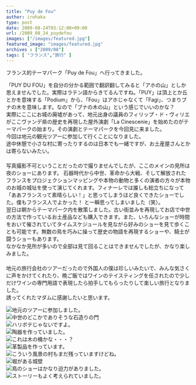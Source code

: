 ```yaml
---
title: "Puy de Fou"
author: irohaka
type: post
date: 2009-08-24T03:12:00+09:00
url: /2009_08_24_puydefou
images: ["/images/featured.jpg"]
featured_image: "images/featured.jpg"
archives : ["2009/08"]
tags: [ "フランス","旅行" ]
---
```


フランス的テーマパーク「Puy de Fou」へ行ってきました。    
 <!--more-->
「PUY DU FOU」を自分の分かる範囲で翻訳翻してみると「アホの山」としか思えませんでした。実際はラテン語からきてるんですね。「PUY」は頂上とか丘とかを意味する「Podium」から、「Fou」はアホじゃなくて「Fagi」、つまりブナの木を意味します。なので「ブナの木の山」という感じでいいのかな？  
実際にここにお城の廃墟があって、地元出身の議員のフィリップ・ド・ヴィリエがここヴァンデ県の歴史を再現した屋外演劇「La Cinescenie」を始めたのがテーマパークの始まり。その演劇とテーマパークを今回見に来ました。  
今回は地元の観光ツアーに参加して行くことになりました。  
途中休憩で小さな村に寄ったりするのは日本でも一緒ですが、お土産屋さんとかは寄らないみたい。  
　  
写真撮影不可ということだったので撮りませんでしたが、ここのメインの見所は夜のショーにあります。
石器時代から中世、革命から大戦、そして解放されたフランスをプロジェクションマッピングや本物の動物と多くの演者の方々が本物のお城の城址を使って演じてくれます。フィナーレでは誰しも総立ちになって「ああフランスって素晴らしい！」と思ってしまうほど良くできたショーでした。僕もフランス人でよかった！ と一瞬思ってしまいました（笑）。
　  
翌日は朝からテーマパーク内を散策しました。古い街並みを再現してお店で中世の方法で作っているお土産品なども購入できます。また、いろんなショーが時間をおいて催されていてタイムスケジュールを見ながら好みのショーを見て歩くことも可能です。無数の鳥を巧みに操って歴史の物語を再現するショーや、騎士が闘うショーもあります。  
なかなか見所が多いので全部は見て回ることはできませんでしたが、かなり楽しみました。  
　  
地元の旅行会社のツアーだったので外国人の僕は珍しいみたいで、みんな気さくに声をかけてくれたり、晩ご飯ではワインのテイスティングを任されたので少しだけワインの専門用語で表現したら拍手してもらったりして楽しい旅行となりました。  
誘ってくれたマダムに感謝したいと思います。  　  

![地元のツアーに参加しました。](images/2009_08_24_puydefou01.jpg)  
![中世のどこかでありそうな石造りの門](images/2009_08_24_puydefou04.jpg)  
![ハリボテじゃないですよ。](images/2009_08_24_puydefou05.jpg)  
![陶器を作っていました。](images/2009_08_24_puydefou02.jpg)  
![これは木の桶かな・・・？](images/2009_08_24_puydefou03.jpg)  
![革製品を作っています。](images/2009_08_24_puydefou06.jpg)  
![こういう風景の村もまだ残っていますけどね。](images/2009_08_24_puydefou07.jpg)  
![堀がある城壁](images/2009_08_24_puydefou08.jpg)  
![鳥のショーはかなり迫力がありました。](images/2009_08_24_puydefou09.jpg)  
![ストーリーもよく考えられていました。](images/2009_08_24_puydefou10.jpg)  

